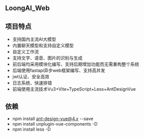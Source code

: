 ## LoongAI_Web

## 项目特点

- 支持国内主流AI大模型
- 内置聊天模型和支持自定义模型
- 自定义工作流
- 支持文字、语音、图片的识别与生成
- 前后端均采用模块化编写、支持后期增加功能而无需重构整个系统
- 后端使用fastapi异步web框架编写、支持高并发
- jwt认证、安全高效
- 日志系统、快速排错
- 前端使用主流技术Vu3+Vite+TypeScript+Less+AntDesignVue

## 依赖

- npm install ant-design-vue@4.x --save
- npm install unplugin-vue-components -D
- npm install less -D